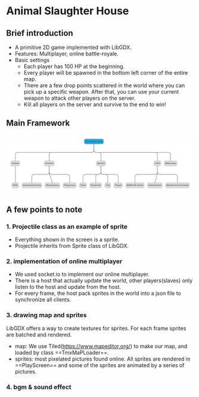 # Animal Slaughter House

## Brief introduction

- A primitive 2D game implemented with LibGDX.
- Features: Multiplayer, online battle-royale.
- Basic settings
    - Each player has 100 HP at the beginning.
    - Every player will be spawned in the bottom left corner of the entire map.
    - There are a few drop points scattered in the world where you can pick up a specific weapon. After that, you can use your current weapon to attack other players on the server.
    - Kill all players on the server and survive to the end to win!

## Main Framework

![framework2](framework2.png)

## A few points to note

### 1. Projectile class as an example of sprite

- Everything shown in the screen is a sprite.
- Projectile inherits from Sprite class of LibGDX.

### 2. implementation of online multiplayer
- We used socket.io to implement our online multiplayer.
- There is a host that actually update the world,
other players(slaves) only listen to the host and update
from the host.
- For every frame, the host pack sprites in the world into 
a json file to synchronize all clients.

### 3. drawing map and sprites
LibGDX offers a way to create textures for sprites.
For each frame sprites are batched and rendered.
- map: We use Tiled(https://www.mapeditor.org/)  to make our map,
  and loaded by class ==TmxMaPLoader==.
- sprites: most pixelated pictures found online. 
  All sprites  are rendered in ==PlayScreen== and some of the sprites are animated by a series of pictures.
### 4. bgm & sound effect

